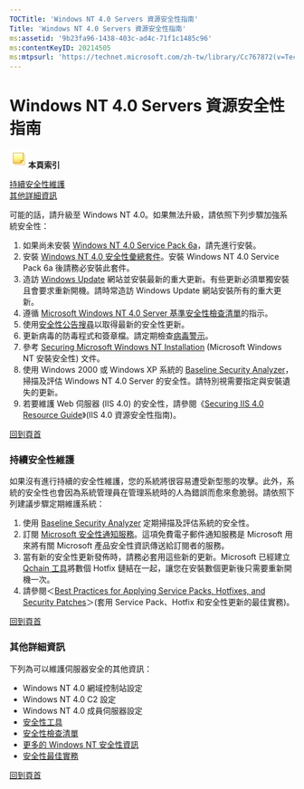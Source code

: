 ```yaml
---
TOCTitle: 'Windows NT 4.0 Servers 資源安全性指南'
Title: 'Windows NT 4.0 Servers 資源安全性指南'
ms:assetid: '9b23fa96-1438-403c-ad4c-71f1c1485c96'
ms:contentKeyID: 20214505
ms:mtpsurl: 'https://technet.microsoft.com/zh-tw/library/Cc767872(v=TechNet.10)'
---
```


Windows NT 4.0 Servers 資源安全性指南
=====================================

![](images/Cc767872.community-sm(zh-tw,TechNet.10).gif)**本頁索引**

[持續安全性維護](#aa)  
[其他詳細資訊](#ab)

可能的話，請升級至 Windows NT 4.0。如果無法升級，請依照下列步驟加強系統安全性：

1.  如果尚未安裝 [Windows NT 4.0 Service Pack 6a](http://www.microsoft.com/ntserver/nts/downloads/recommended/sp6/allsp6.asp?sd=gn&ln=en-us&gssnb=1)，請先進行安裝。
2.  安裝 [Windows NT 4.0 安全性彙總套件](http://www.microsoft.com/ntserver/sp6asrp.asp)。安裝 Windows NT 4.0 Service Pack 6a 後請務必安裝此套件。
3.  造訪 [Windows Update](http://windowsupdate.microsoft.com/) 網站並安裝最新的重大更新。有些更新必須單獨安裝且會要求重新開機。請時常造訪 Windows Update 網站安裝所有的重大更新。
4.  遵循 [Microsoft Windows NT 4.0 Server 基準安全性檢查清單](http://www.microsoft.com/technet/security/chklist/nt4svrcl.mspx)的指示。
5.  使用[安全性公告搜尋](http://www.microsoft.com/technet/security/current.aspx)以取得最新的安全性更新。
6.  更新病毒的防毒程式和簽章檔。請定期檢查[病毒警示](http://www.microsoft.com/technet/security/alerts/default.mspx)。
7.  參考 [Securing Microsoft Windows NT Installation](http://www.microsoft.com/ntserver/techresources/security/secure_ntinstall.asp) (Microsoft Windows NT 安裝安全性) 文件。
8.  使用 Windows 2000 或 Windows XP 系統的 [Baseline Security Analyzer](http://www.microsoft.com/taiwan/technet/security/tools/mbsaqa.aspx)，掃描及評估 Windows NT 4.0 Server 的安全性。請特別視需要指定與安裝遺失的更新。
9.  若要維護 Web 伺服器 (IIS 4.0) 的安全性，請參閱《[Securing IIS 4.0 Resource Guide](http://www.microsoft.com/taiwan/technet/security/chklist/iis40srg.aspx)》(IIS 4.0 資源安全性指南)。

[](#mainsection)[回到頁首](#mainsection)

### 持續安全性維護

如果沒有進行持續的安全性維護，您的系統將很容易遭受新型態的攻擊。此外，系統的安全性也會因為系統管理員在管理系統時的人為錯誤而愈來愈脆弱。請依照下列建議步驟定期維護系統：

1.  使用 [Baseline Security Analyzer](http://www.microsoft.com/taiwan/technet/security/tools/mbsaqa.aspx) 定期掃描及評估系統的安全性。
2.  訂閱 [Microsoft 安全性通知服務](http://www.microsoft.com/technet/security/bulletin/notify.mspx)。這項免費電子郵件通知服務是 Microsoft 用來將有關 Microsoft 產品安全性資訊傳送給訂閱者的服務。
3.  當有新的安全性更新發佈時，請務必套用這些新的更新。Microsoft 已經建立 [Qchain 工具](http://www.microsoft.com/downloads/details.aspx?displaylang=en&familyid=a85c9cfa-e84c-4723-9c28-f66859060f5d)將數個 Hotfix 鏈結在一起，讓您在安裝數個更新後只需要重新開機一次。
4.  請參閱＜[Best Practices for Applying Service Packs, Hotfixes, and Security Patches](http://www.microsoft.com/taiwan/technet/security/bestprac/bpsp.aspx)＞(套用 Service Pack、Hotfix 和安全性更新的最佳實務)。

[](#mainsection)[回到頁首](#mainsection)

### 其他詳細資訊

下列為可以維護伺服器安全的其他資訊：

-   Windows NT 4.0 網域控制站設定
-   Windows NT 4.0 C2 設定
-   Windows NT 4.0 成員伺服器設定
-   [安全性工具](http://www.microsoft.com/technet/security/tools/default.mspx)
-   [安全性檢查清單](http://www.microsoft.com/technet/security/chklist/default.mspx)
-   [更多的 Windows NT 安全性資訊](http://www.microsoft.com/taiwan/technet/security/chklist/default.mspx)
-   [安全性最佳實務](http://www.microsoft.com/taiwan/security/guidance/default.mspx)

[](#mainsection)[回到頁首](#mainsection)
